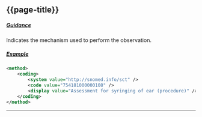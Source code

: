 ## {{page-title}}

<h5><ins>Guidance</ins></h5>

Indicates the mechanism used to perform the observation.

<h5><ins>Example</ins></h5>

```xml
<method>
    <coding>
        <system value="http://snomed.info/sct" />
        <code value="754181000000108" />
        <display value="Assessment for syringing of ear (procedure)" />
    </coding>
</method>
```

---